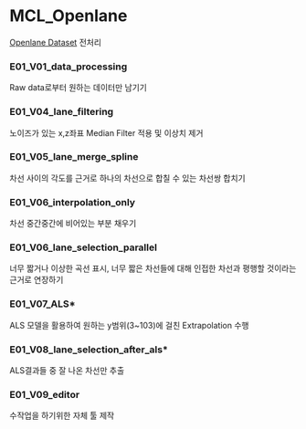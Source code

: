 # MCL_Openlane

[Openlane Dataset](https://github.com/OpenDriveLab/OpenLane) 전처리

### E01_V01_data_processing

Raw data로부터 원하는 데이터만 남기기

### E01_V04_lane_filtering

노이즈가 있는 x,z좌표 Median Filter 적용 및 이상치 제거

### E01_V05_lane_merge_spline

차선 사이의 각도를 근거로 하나의 차선으로 합칠 수 있는 차선쌍 합치기

### E01_V06_interpolation_only

차선 중간중간에 비어있는 부분 채우기

### E01_V06_lane_selection_parallel

너무 짧거나 이상한 곡선 표시, 너무 짧은 차선들에 대해 인접한 차선과 평행할 것이라는 근거로 연장하기

### E01_V07_ALS*

ALS 모델을 활용하여 원하는 y범위(3~103)에 걸친 Extrapolation 수행

### E01_V08_lane_selection_after_als*

ALS결과들 중 잘 나온 차선만 추출

### E01_V09_editor

수작업을 하기위한 자체 툴 제작
